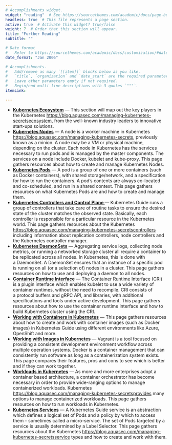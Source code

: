 ```yaml
---
# Accomplishments widget.
widget: "reading"  # See https://sourcethemes.com/academic/docs/page-builder/
headless: true  # This file represents a page section.
active: true  # Activate this widget? true/false
weight: 7  # Order that this section will appear.
title: "Further Reading"
subtitle: ""

# Date format
#   Refer to https://sourcethemes.com/academic/docs/customization/#date-format
date_format: "Jan 2006"

# Accomplishments.
#   Add/remove as many `[[item]]` blocks below as you like.
#   `title`, `organization` and `date_start` are the required parameters.
#   Leave other parameters empty if not required.
#   Begin/end multi-line descriptions with 3 quotes `"""`.
itemLink:

---
```


- **[Kubernetes Ecosystem](/display/containers/kubernetes+ecosystem)**  — This section will&nbsp;map out the key players in the Kubernetes  https://blog.aquasec.com/managing-kubernetes-secretsecosystem, from the well-known industry leaders to innovative start-ups solutions.
- **[Kubernetes Nodes](/display/containers/kubernetes+nodes)**  — A&nbsp;node is a worker machine in Kubernetes https://blog.aquasec.com/managing-kubernetes-secrets, previously known as a&nbsp;minion. A node may be a VM or physical machine, depending on the cluster. Each node in Kubernetes has the services necessary to run&nbsp;pods&nbsp;and is managed by the master components. The services on a node include Docker, kubelet and kube-proxy. This page gathers resources about how to create and manage Kubernetes&nbsp;Nodes.
- **[Kubernetes Pods](/display/containers/kubernetes+pods)**  — A&nbsp;pod  is a group of one or more containers (such as Docker containers), with shared storage/network, and a specification for how to run the containers. A pod’s contents are always co-located and co-scheduled, and run in a shared context. This page gathers resources on what Kubernetes Pods are and how to create and manage them.
- **[Kubernetes Controllers and Control Plane ](/display/containers/kubernetes+controllers+and+control+plane)**  — Kubernetes Guide runs a group of&nbsp;controllers that take care of routine tasks to ensure the desired state of the cluster matches the observed state. Basically,&nbsp;each controller is responsible for a particular resource in the Kubernetes world. This page gathers resources about&nbsp;the Kubernetes  https://blog.aquasec.com/managing-kubernetes-secretscontrollers including information about replication controllers, node controllers and the Kubernetes controller manager.
- **[Kubernetes DaemonSets](/display/containers/kubernetes+daemonSets)**  — Aggregating service logs, collecting node metrics, or running a networked storage cluster all require a container to be replicated across all nodes. In Kubernetes, this is done with a&nbsp;DaemonSet. A DaemonSet ensures that an instance of a specific pod is running on all (or a selection of) nodes in a cluster. This page gathers resources on how to use and deploying a daemon to all nodes.
- **[Container Runtime Interface](/display/containers/container+runtime+interface)**  — The&nbsp;Container Runtime Interface&nbsp;(CRI) is a plugin interface which enables kubelet to use a wide variety of container runtimes, without the need to recompile. CRI consists of a&nbsp;protocol buffers&nbsp;and&nbsp;gRPC API, and&nbsp;libraries, with additional specifications and tools under active development. This page gathers resources about how to use the container runtime interface and how to build Kubernetes cluster using the CRI.
- **[Working with Containers in Kubernetes](/display/containers/working+with+containers+in+kubernetes)**  — This page gathers resources about how to create and work with container images (such as Docker images) in Kubernetes Guide using different environments like Azure, OpenShift and more.
- **[Working with Images in Kubernetes](/display/containers/Working+with+Images+in+Kubernetes)**  — Vagrant is a tool focused on providing a consistent development environment workflow across multiple operation systems. Docker is a container management that can consistently run software as long as a containerization system exists. This page compares their features, pros and cons to see which is better and if they can work together.
- **[Workloads in Kubernetes](/display/containers/workloads+in+kubernetes)**  — As more and more enterprises adopt a container based architecture, a container orchestrator has become necessary in order to provide wide-ranging options to manage containerized workloads. Kubernetes  https://blog.aquasec.com/managing-kubernetes-secretsprovides many options to manage containerized workloads. This page gathers resources on how to run workloads in Kubernetes.
- **[Kubernetes Services](/display/containers/kubernetes+services)**  — A Kubernetes Guide service is an abstraction which defines a logical set of Pods and a policy by which to access them - sometimes called a micro-service. The set of&nbsp;Pods&nbsp;targeted by a service is usually determined by a Label Selector. This page gathers resources about the Kubernetes  https://blog.aquasec.com/managing-kubernetes-secretsservice types and how to create and work with them.



